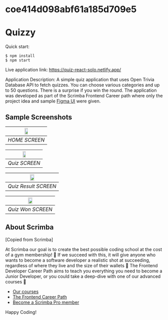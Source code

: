 # coe414d098abf61a185d709e5

# Quizzy

Quick start:

```
$ npm install
$ npm start
```

Live application link: https://quiz-react-solo.netlify.app/

Application Description:
A simple quiz application that uses Open Trivia Database API to fetch quizzes. You can choose various categories and up to 50 questions. There is a surprise if you win the round. The application was developed as part of the Scrimba Frontend Career path where only the project idea and sample [Figma UI](https://www.figma.com/file/E9S5iPcm10f0RIHK8mCqKL/Quizzical-App?type=design&node-id=0-1&mode=design) were given.

## Sample Screenshots

| <img src="https://github.com/Ahmad-Imam/HSL-Frontend-APP/assets/38004971/495347a1-e607-4fdb-bc29-3bfed69db8e2.jpg" width=30% height=30%> |
| :--------------------------------------------------------------------------------------------------------------------------------------: |
|                                                              _HOME SCREEN_                                                               |

| <img src="https://github.com/Ahmad-Imam/HSL-Frontend-APP/assets/38004971/ccc24738-32cc-46aa-b199-0e36aed19952.jpg" width=30% height=30%> |
| :--------------------------------------------------------------------------------------------------------------------------------------: |
|                                                              _Quiz SCREEN_                                                               |

| <img src="https://github.com/Ahmad-Imam/HSL-Frontend-APP/assets/38004971/d532661e-a4a4-4b93-b6f6-5574f4c88652.jpg" width=30% height=30%> |
| :--------------------------------------------------------------------------------------------------------------------------------------: |
|                                                           _Quiz Result SCREEN_                                                           |

| <img src="https://github.com/Ahmad-Imam/HSL-Frontend-APP/assets/38004971/5b7f368c-c300-4554-9e38-7809e90bd3f4.jpg" width=30% height=30%> |
| :--------------------------------------------------------------------------------------------------------------------------------------: |
|                                                            _Quiz Won SCREEN_                                                             |

## About Scrimba

[Copied from Scrimba]

At Scrimba our goal is to create the best possible coding school at the cost of a gym membership! 💜
If we succeed with this, it will give anyone who wants to become a software developer a realistic shot at succeeding, regardless of where they live and the size of their wallets 🎉
The Frontend Developer Career Path aims to teach you everything you need to become a Junior Developer, or you could take a deep-dive with one of our advanced courses 🚀

- [Our courses](https://scrimba.com/allcourses)
- [The Frontend Career Path](https://scrimba.com/learn/frontend)
- [Become a Scrimba Pro member](https://scrimba.com/pricing)

Happy Coding!

